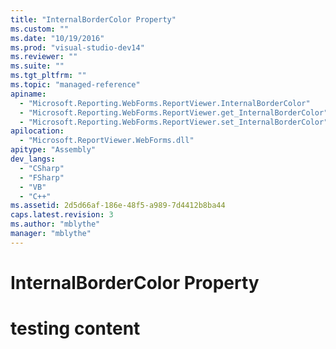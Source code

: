 ```yaml
---
title: "InternalBorderColor Property"
ms.custom: ""
ms.date: "10/19/2016"
ms.prod: "visual-studio-dev14"
ms.reviewer: ""
ms.suite: ""
ms.tgt_pltfrm: ""
ms.topic: "managed-reference"
apiname: 
  - "Microsoft.Reporting.WebForms.ReportViewer.InternalBorderColor"
  - "Microsoft.Reporting.WebForms.ReportViewer.get_InternalBorderColor"
  - "Microsoft.Reporting.WebForms.ReportViewer.set_InternalBorderColor"
apilocation: 
  - "Microsoft.ReportViewer.WebForms.dll"
apitype: "Assembly"
dev_langs: 
  - "CSharp"
  - "FSharp"
  - "VB"
  - "C++"
ms.assetid: 2d5d66af-186e-48f5-a989-7d4412b8ba44
caps.latest.revision: 3
ms.author: "mblythe"
manager: "mblythe"
---
```

# InternalBorderColor Property
# testing content